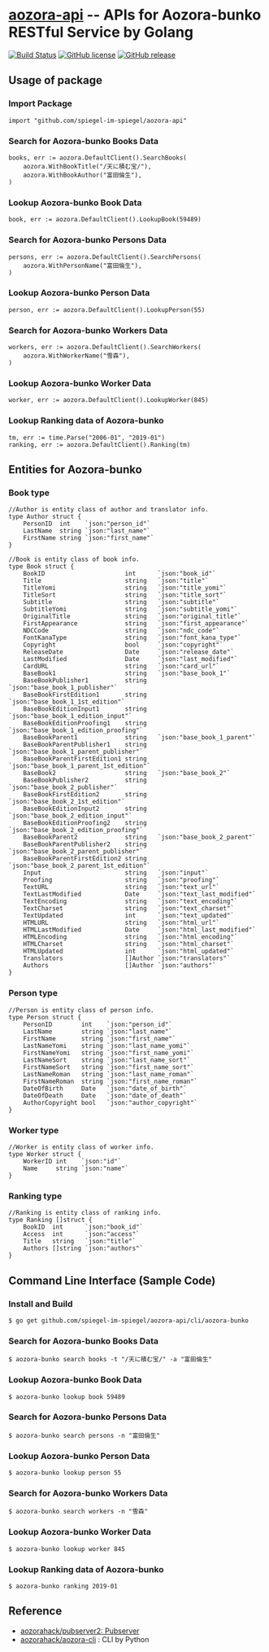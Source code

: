 # [aozora-api] -- APIs for Aozora-bunko RESTful Service by Golang

[![Build Status](https://travis-ci.org/spiegel-im-spiegel/aozora-api.svg?branch=master)](https://travis-ci.org/spiegel-im-spiegel/aozora-api)
[![GitHub license](https://img.shields.io/badge/license-Apache%202-blue.svg)](https://raw.githubusercontent.com/spiegel-im-spiegel/aozora-api/master/LICENSE)
[![GitHub release](http://img.shields.io/github/release/spiegel-im-spiegel/aozora-api.svg)](https://github.com/spiegel-im-spiegel/aozora-api/releases/latest)

## Usage of package

### Import Package

```
import "github.com/spiegel-im-spiegel/aozora-api"
```

### Search for Aozora-bunko Books Data

```
books, err := aozora.DefaultClient().SearchBooks(
    aozora.WithBookTitle("/天に積む宝/"),
    aozora.WithBookAuthor("富田倫生"),
)
```

### Lookup Aozora-bunko Book Data

```
book, err := aozora.DefaultClient().LookupBook(59489)
```

### Search for Aozora-bunko Persons Data

```
persons, err := aozora.DefaultClient().SearchPersons(
    aozora.WithPersonName("富田倫生"),
)
```

### Lookup Aozora-bunko Person Data

```
person, err := aozora.DefaultClient().LookupPerson(55)
```

### Search for Aozora-bunko Workers Data

```
workers, err := aozora.DefaultClient().SearchWorkers(
    aozora.WithWorkerName("雪森"),
)
```

### Lookup Aozora-bunko Worker Data

```
worker, err := aozora.DefaultClient().LookupWorker(845)
```

### Lookup Ranking data of Aozora-bunko

```
tm, err := time.Parse("2006-01", "2019-01")
ranking, err := aozora.DefaultClient().Ranking(tm)
```

## Entities for Aozora-bunko

### Book type

```
//Author is entity class of author and translator info.
type Author struct {
    PersonID  int    `json:"person_id"`
    LastName  string `json:"last_name"`
    FirstName string `json:"first_name"`
}

//Book is entity class of book info.
type Book struct {
    BookID                      int      `json:"book_id"`
    Title                       string   `json:"title"`
    TitleYomi                   string   `json:"title_yomi"`
    TitleSort                   string   `json:"title_sort"`
    Subtitle                    string   `json:"subtitle"`
    SubtitleYomi                string   `json:"subtitle_yomi"`
    OriginalTitle               string   `json:"original_title"`
    FirstAppearance             string   `json:"first_appearance"`
    NDCCode                     string   `json:"ndc_code"`
    FontKanaType                string   `json:"font_kana_type"`
    Copyright                   bool     `json:"copyright"`
    ReleaseDate                 Date     `json:"release_date"`
    LastModified                Date     `json:"last_modified"`
    CardURL                     string   `json:"card_url"`
    BaseBook1                   string   `json:"base_book_1"`
    BaseBookPublisher1          string   `json:"base_book_1_publisher"`
    BaseBookFirstEdition1       string   `json:"base_book_1_1st_edition"`
    BaseBookEditionInput1       string   `json:"base_book_1_edition_input"`
    BaseBookEditionProofing1    string   `json:"base_book_1_edition_proofing"`
    BaseBookParent1             string   `json:"base_book_1_parent"`
    BaseBookParentPublisher1    string   `json:"base_book_1_parent_publisher"`
    BaseBookParentFirstEdition1 string   `json:"base_book_1_parent_1st_edition"`
    BaseBook2                   string   `json:"base_book_2"`
    BaseBookPublisher2          string   `json:"base_book_2_publisher"`
    BaseBookFirstEdition2       string   `json:"base_book_2_1st_edition"`
    BaseBookEditionInput2       string   `json:"base_book_2_edition_input"`
    BaseBookEditionProofing2    string   `json:"base_book_2_edition_proofing"`
    BaseBookParent2             string   `json:"base_book_2_parent"`
    BaseBookParentPublisher2    string   `json:"base_book_2_parent_publisher"`
    BaseBookParentFirstEdition2 string   `json:"base_book_2_parent_1st_edition"`
    Input                       string   `json:"input"`
    Proofing                    string   `json:"proofing"`
    TextURL                     string   `json:"text_url"`
    TextLastModified            Date     `json:"text_last_modified"`
    TextEncoding                string   `json:"text_encoding"`
    TextCharset                 string   `json:"text_charset"`
    TextUpdated                 int      `json:"text_updated"`
    HTMLURL                     string   `json:"html_url"`
    HTMLLastModified            Date     `json:"html_last_modified"`
    HTMLEncoding                string   `json:"html_encoding"`
    HTMLCharset                 string   `json:"html_charset"`
    HTMLUpdated                 int      `json:"html_updated"`
    Translators                 []Author `json:"translators"`
    Authors                     []Author `json:"authors"`
}
```

### Person type

```
//Person is entity class of person info.
type Person struct {
    PersonID        int    `json:"person_id"`
    LastName        string `json:"last_name"`
    FirstName       string `json:"first_name"`
    LastNameYomi    string `json:"last_name_yomi"`
    FirstNameYomi   string `json:"first_name_yomi"`
    LastNameSort    string `json:"last_name_sort"`
    FirstNameSort   string `json:"first_name_sort"`
    LastNameRoman   string `json:"last_name_roman"`
    FirstNameRoman  string `json:"first_name_roman"`
    DateOfBirth     Date   `json:"date_of_birth"`
    DateOfDeath     Date   `json:"date_of_death"`
    AuthorCopyright bool   `json:"author_copyright"`
}
```

### Worker type

```
//Worker is entity class of worker info.
type Worker struct {
    WorkerID int    `json:"id"`
    Name     string `json:"name"`
}
```

### Ranking type

```
//Ranking is entity class of ranking info.
type Ranking []struct {
    BookID  int      `json:"book_id"`
    Access  int      `json:"access"`
    Title   string   `json:"title"`
    Authors []string `json:"authors"`
}
```

## Command Line Interface (Sample Code)

### Install and Build

```
$ go get github.com/spiegel-im-spiegel/aozora-api/cli/aozora-bunko
```

### Search for Aozora-bunko Books Data

```
$ aozora-bunko search books -t "/天に積む宝/" -a "富田倫生"
```

### Lookup Aozora-bunko Book Data

```
$ aozora-bunko lookup book 59489
```

### Search for Aozora-bunko Persons Data

```
$ aozora-bunko search persons -n "富田倫生"
```

### Lookup Aozora-bunko Person Data

```
$ aozora-bunko lookup person 55
```

### Search for Aozora-bunko Workers Data

```
$ aozora-bunko search workers -n "雪森"
```

### Lookup Aozora-bunko Worker Data

```
$ aozora-bunko lookup worker 845
```

### Lookup Ranking data of Aozora-bunko

```
$ aozora-bunko ranking 2019-01
```

## Reference

- [aozorahack/pubserver2: Pubserver](https://github.com/aozorahack/pubserver2)
- [aozorahack/aozora-cli](https://github.com/aozorahack/aozora-cli) : CLI by Python

[aozora-api]: https://github.com/spiegel-im-spiegel/aozora-api "spiegel-im-spiegel/aozora-api: APIs for Aozora-bunko RESTful Service by Golang"
